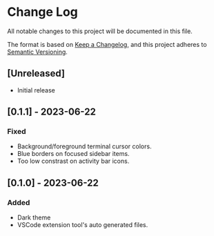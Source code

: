# Change Log

All notable changes to this project will be documented in this file.

The format is based on [Keep a Changelog](https://keepachangelog.com/en/1.0.0/),
and this project adheres to [Semantic Versioning](https://semver.org/spec/v2.0.0.html).

## [Unreleased]

- Initial release

## [0.1.1] - 2023-06-22

### Fixed

- Background/foreground terminal cursor colors.
- Blue borders on focused sidebar items.
- Too low constrast on activity bar icons.

## [0.1.0] - 2023-06-22

### Added

- Dark theme
- VSCode extension tool's auto generated files.
